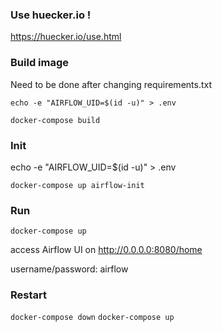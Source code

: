 ### Use huecker.io !

https://huecker.io/use.html

### Build image

Need to be done after changing requirements.txt

`echo -e "AIRFLOW_UID=$(id -u)" > .env`

`docker-compose build`

### Init

echo -e "AIRFLOW_UID=$(id -u)" > .env

`docker-compose up airflow-init`

### Run

`docker-compose up`

access Airflow UI on http://0.0.0.0:8080/home

username/password: airflow

### Restart

`docker-compose down`
`docker-compose up`


